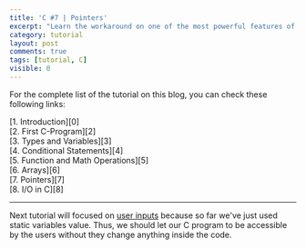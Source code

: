 ```yaml
---
title: 'C #7 | Pointers'
excerpt: "Learn the workaround on one of the most powerful features of C, ability to manipulate memory using pointers."
category: tutorial
layout: post
comments: true
tags: [tutorial, C]
visible: 0
---
```


For the complete list of the tutorial on this blog, you can check these following links:

[1. Introduction][0] <br>
[2. First C-Program][2] <br>
[3. Types and Variables][3] <br>
[4. Conditional Statements][4] <br>
[5. Function and Math Operations][5] <br>
[6. Arrays][6] <br>
[7. Pointers][7] <br>
[8. I/O in C][8] <br>

-----

Next tutorial will focused on [user inputs][1] because so far we've just used static variables value. Thus, we should let our C program to be accessible by the users without they change anything inside the code.

[1]: http://yanuartadityan.github.io/tutorial/c-tutor-6
